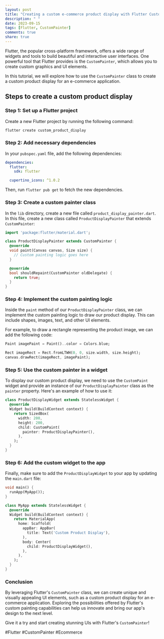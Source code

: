```yaml
---
layout: post
title: "Creating a custom e-commerce product display with Flutter Custom Painter"
description: " "
date: 2023-09-15
tags: [Flutter, CustomPainter]
comments: true
share: true
---
```


Flutter, the popular cross-platform framework, offers a wide range of widgets and tools to build beautiful and interactive user interfaces. One powerful tool that Flutter provides is the `CustomPainter`, which allows you to create custom graphics and UI elements.

In this tutorial, we will explore how to use the `CustomPainter` class to create a custom product display for an e-commerce application. 

## Steps to create a custom product display

### Step 1: Set up a Flutter project

Create a new Flutter project by running the following command:

```bash
flutter create custom_product_display
```

### Step 2: Add necessary dependencies

In your `pubspec.yaml` file, add the following dependencies:

```yaml
dependencies:
  flutter:
    sdk: flutter

  cupertino_icons: ^1.0.2
```

Then, run `flutter pub get` to fetch the new dependencies.

### Step 3: Create a custom painter class

In the `lib` directory, create a new file called `product_display_painter.dart`. In this file, create a new class called `ProductDisplayPainter` that extends `CustomPainter`:

```dart
import 'package:flutter/material.dart';

class ProductDisplayPainter extends CustomPainter {
  @override
  void paint(Canvas canvas, Size size) {
    // Custom painting logic goes here
  }

  @override
  bool shouldRepaint(CustomPainter oldDelegate) {
    return true;
  }
}
```

### Step 4: Implement the custom painting logic

Inside the `paint` method of our `ProductDisplayPainter` class, we can implement the custom painting logic to draw our product display. This can include shapes, images, text, and other UI elements.

For example, to draw a rectangle representing the product image, we can add the following code:

```dart
Paint imagePaint = Paint()..color = Colors.blue;

Rect imageRect = Rect.fromLTWH(0, 0, size.width, size.height);
canvas.drawRect(imageRect, imagePaint);
```

### Step 5: Use the custom painter in a widget

To display our custom product display, we need to use the `CustomPaint` widget and provide an instance of our `ProductDisplayPainter` class as the `painter` property. Here's an example of how to use it:

```dart
class ProductDisplayWidget extends StatelessWidget {
  @override
  Widget build(BuildContext context) {
    return SizedBox(
      width: 200,
      height: 200,
      child: CustomPaint(
        painter: ProductDisplayPainter(),
      ),
    );
  }
}
```

### Step 6: Add the custom widget to the app

Finally, make sure to add the `ProductDisplayWidget` to your app by updating the `main.dart` file:

```dart
void main() {
  runApp(MyApp());
}

class MyApp extends StatelessWidget {
  @override
  Widget build(BuildContext context) {
    return MaterialApp(
      home: Scaffold(
        appBar: AppBar(
          title: Text('Custom Product Display'),
        ),
        body: Center(
          child: ProductDisplayWidget(),
        ),
      ),
    );
  }
}
```

### Conclusion

By leveraging Flutter's `CustomPainter` class, we can create unique and visually appealing UI elements, such as a custom product display for an e-commerce application. Exploring the possibilities offered by Flutter's custom painting capabilities can help us innovate and bring our app's design to the next level.

Give it a try and start creating stunning UIs with Flutter's `CustomPainter`!

#Flutter #CustomPainter #Ecommerce